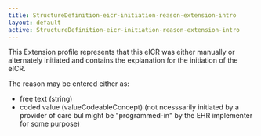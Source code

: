 ```yaml
---
title: StructureDefinition-eicr-initiation-reason-extension-intro
layout: default
active: StructureDefinition-eicr-initiation-reason-extension-intro
---
```


This Extension profile represents that this eICR was either manually or alternately initiated and contains the explanation for the initiation of the eICR. 

The reason may be entered either as:
* free text (string) 
* coded value (valueCodeableConcept) (not ncesssarily initiated by a provider of care bul might be "programmed-in" by the EHR implementer for some purpose)